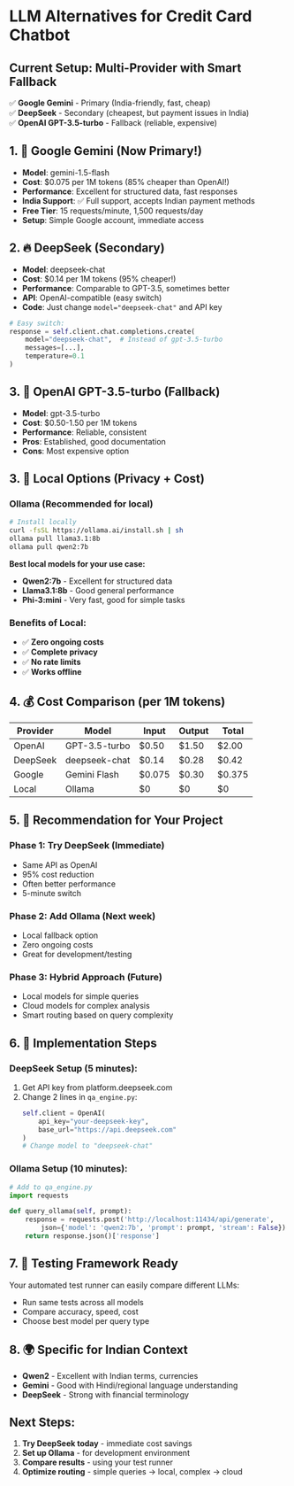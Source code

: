 # LLM Alternatives for Credit Card Chatbot

## Current Setup: Multi-Provider with Smart Fallback
✅ **Google Gemini** - Primary (India-friendly, fast, cheap)  
✅ **DeepSeek** - Secondary (cheapest, but payment issues in India)  
✅ **OpenAI GPT-3.5-turbo** - Fallback (reliable, expensive)

## 1. 🌟 **Google Gemini (Now Primary!)**
- **Model**: gemini-1.5-flash 
- **Cost**: $0.075 per 1M tokens (85% cheaper than OpenAI!)
- **Performance**: Excellent for structured data, fast responses
- **India Support**: ✅ Full support, accepts Indian payment methods
- **Free Tier**: 15 requests/minute, 1,500 requests/day
- **Setup**: Simple Google account, immediate access

## 2. 🔥 **DeepSeek (Secondary)**
- **Model**: deepseek-chat
- **Cost**: $0.14 per 1M tokens (95% cheaper!)
- **Performance**: Comparable to GPT-3.5, sometimes better
- **API**: OpenAI-compatible (easy switch)
- **Code**: Just change `model="deepseek-chat"` and API key

```python
# Easy switch:
response = self.client.chat.completions.create(
    model="deepseek-chat",  # Instead of gpt-3.5-turbo
    messages=[...],
    temperature=0.1
)
```

## 3. 🤖 **OpenAI GPT-3.5-turbo (Fallback)**
- **Model**: gpt-3.5-turbo
- **Cost**: $0.50-1.50 per 1M tokens
- **Performance**: Reliable, consistent
- **Pros**: Established, good documentation
- **Cons**: Most expensive option

## 3. 🚀 **Local Options (Privacy + Cost)**

### Ollama (Recommended for local)
```bash
# Install locally
curl -fsSL https://ollama.ai/install.sh | sh
ollama pull llama3.1:8b
ollama pull qwen2:7b
```

**Best local models for your use case:**
- **Qwen2:7b** - Excellent for structured data
- **Llama3.1:8b** - Good general performance
- **Phi-3:mini** - Very fast, good for simple tasks

### Benefits of Local:
- ✅ **Zero ongoing costs**
- ✅ **Complete privacy**
- ✅ **No rate limits**
- ✅ **Works offline**

## 4. 💰 **Cost Comparison (per 1M tokens)**

| Provider | Model | Input | Output | Total |
|----------|--------|--------|---------|-------|
| OpenAI | GPT-3.5-turbo | $0.50 | $1.50 | $2.00 |
| DeepSeek | deepseek-chat | $0.14 | $0.28 | $0.42 |
| Google | Gemini Flash | $0.075 | $0.30 | $0.375 |
| Local | Ollama | $0 | $0 | $0 |

## 5. 🎯 **Recommendation for Your Project**

### Phase 1: **Try DeepSeek** (Immediate)
- Same API as OpenAI
- 95% cost reduction
- Often better performance
- 5-minute switch

### Phase 2: **Add Ollama** (Next week)
- Local fallback option
- Zero ongoing costs
- Great for development/testing

### Phase 3: **Hybrid Approach** (Future)
- Local models for simple queries
- Cloud models for complex analysis
- Smart routing based on query complexity

## 6. 📝 **Implementation Steps**

### DeepSeek Setup (5 minutes):
1. Get API key from platform.deepseek.com
2. Change 2 lines in `qa_engine.py`:
   ```python
   self.client = OpenAI(
       api_key="your-deepseek-key",
       base_url="https://api.deepseek.com"
   )
   # Change model to "deepseek-chat"
   ```

### Ollama Setup (10 minutes):
```python
# Add to qa_engine.py
import requests

def query_ollama(self, prompt):
    response = requests.post('http://localhost:11434/api/generate',
        json={'model': 'qwen2:7b', 'prompt': prompt, 'stream': False})
    return response.json()['response']
```

## 7. 🧪 **Testing Framework Ready**
Your automated test runner can easily compare different LLMs:
- Run same tests across all models
- Compare accuracy, speed, cost
- Choose best model per query type

## 8. 🌍 **Specific for Indian Context**
- **Qwen2** - Excellent with Indian terms, currencies
- **Gemini** - Good with Hindi/regional language understanding
- **DeepSeek** - Strong with financial terminology

## Next Steps:
1. **Try DeepSeek today** - immediate cost savings
2. **Set up Ollama** - for development environment  
3. **Compare results** - using your test runner
4. **Optimize routing** - simple queries → local, complex → cloud 